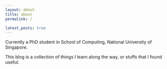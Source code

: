 ```yaml
---
layout: about
title: about
permalink: /

latest_posts: true
---
```


Currently a PhD student in School of Computing, National University of Singapore.

This blog is a collection of things I learn along the way, or stuffs that I found useful.
